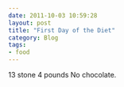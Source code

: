 ```yaml
---
date: 2011-10-03 10:59:28
layout: post
title: "First Day of the Diet"
category: Blog
tags:
- food
---
```


13 stone 4 pounds No chocolate.
